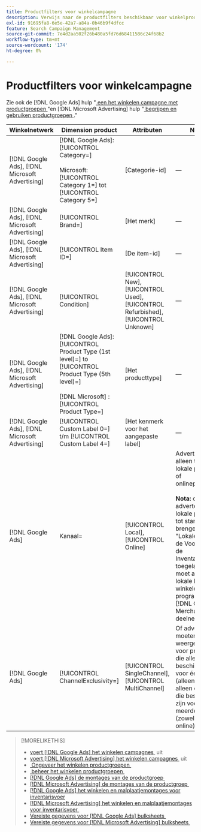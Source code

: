 ```yaml
---
title: Productfilters voor winkelcampagne
description: Verwijs naar de productfilters beschikbaar voor winkelproductgroepen.
exl-id: 91695fa8-6e5e-42a7-a84a-0b46b9f4dfcc
feature: Search Campaign Management
source-git-commit: 7e4d2aa502f26b480a5fd76d68411586c24f68b2
workflow-type: tm+mt
source-wordcount: '174'
ht-degree: 0%

---
```


# Productfilters voor winkelcampagne

Zie ook de [!DNL Google Ads] hulp &quot;[&#x200B; een het winkelen campagne met productgroepen &#x200B;](https://support.google.com/google-ads/answer/6275317)&quot;en [!DNL Microsoft Advertising] hulp &quot;[&#x200B; begrijpen en gebruiken productgroepen &#x200B;](https://help.ads.microsoft.com/#apex/bae/en/56782).&quot;

| Winkelnetwerk | Dimension product | Attributen | Notities |
|----|----|----|----|
| [!DNL Google Ads], [!DNL Microsoft Advertising] | [!DNL Google Ads]: [!UICONTROL Category=]<br><br> Microsoft: [!UICONTROL Category 1=] tot [!UICONTROL Category 5=] | \[Categorie-id\] | — |
| [!DNL Google Ads], [!DNL Microsoft Advertising] | [!UICONTROL Brand=] | \[Het merk\] | — |
| [!DNL Google Ads], [!DNL Microsoft Advertising] | [!UICONTROL Item ID=] | \[De item-id\] | — |
| [!DNL Google Ads], [!DNL Microsoft Advertising] | [!UICONTROL Condition] | [!UICONTROL New], [!UICONTROL Used], [!UICONTROL Refurbished], [!UICONTROL Unknown] | — |
| [!DNL Google Ads], [!DNL Microsoft Advertising] | [!DNL Google Ads]: [!UICONTROL Product Type (1st level)=] to [!UICONTROL Product Type (5th level)=]<br><br>[!DNL Microsoft] : [!UICONTROL Product Type=] | \[Het producttype\] | — |
| [!DNL Google Ads], [!DNL Microsoft Advertising] | [!UICONTROL Custom Label 0=] t/m [!UICONTROL Custom Label 4=] | \[Het kenmerk voor het aangepaste label\] | — |
| [!DNL Google Ads] | Kanaal= | [!UICONTROL Local], [!UICONTROL Online] | Advertenties alleen tonen voor lokale producten of onlineproducten.<br><br><b> Nota:</b> om advertenties voor lokale producten tot stand te brengen, moet de &quot;Lokale optie van de Voorraad van de Inventaris&quot;worden toegelaten, en u moet aan het lokale het winkelen programma met [!DNL Google Merchant Center] deelnemen. |
| [!DNL Google Ads] | [!UICONTROL ChannelExclusivity=] | [!UICONTROL SingleChannel], [!UICONTROL MultiChannel] | Of advertenties moeten worden weergegeven voor producten die alleen beschikbaar zijn voor één kanaal (alleen lokaal of alleen online) of die beschikbaar zijn voor meerdere kanalen (zowel lokaal als online). |

>[!MORELIKETHIS]
>
>* [&#x200B; voert  [!DNL Google Ads]  het winkelen campagnes &#x200B;](/help/search-social-commerce/campaign-management/special-workflows/google-shopping-campaigns.md) uit
>* [&#x200B; voert  [!DNL Microsoft Advertising]  het winkelen campagnes &#x200B;](/help/search-social-commerce/campaign-management/special-workflows/microsoft-shopping-campaigns.md) uit
>* [&#x200B; Ongeveer het winkelen productgroepen &#x200B;](product-group-about.md)
>* [&#x200B; beheer het winkelen productgroepen &#x200B;](product-group-manage.md)
>* [[!DNL Google Ads]  de montages van de productgroep &#x200B;](/help/search-social-commerce/campaign-management/campaigns/product-group-settings-google.md)
>* [[!DNL Microsoft Advertising]  de montages van de productgroep &#x200B;](/help/search-social-commerce/campaign-management/campaigns/product-group-settings-microsoft.md)
>* [[!DNL Google Ads]  het winkelen en malplaatjemontages voor inventarisvoer &#x200B;](/help/search-social-commerce/campaign-management/inventory-feeds/ad-templates/template-google-shopping.md)
>* [[!DNL Microsoft Advertising]  het winkelen en malplaatjemontages voor inventarisvoer &#x200B;](/help/search-social-commerce/campaign-management/inventory-feeds/ad-templates/template-microsoft-shopping.md)
>* [&#x200B; Vereiste gegevens voor  [!DNL Google Ads]  bulksheets &#x200B;](/help/search-social-commerce/campaign-management/bulksheets/bulksheet-data-formats/bulksheet-data-google.md)
>* [&#x200B; Vereiste gegevens voor  [!DNL Microsoft Advertising]  bulksheets &#x200B;](/help/search-social-commerce/campaign-management/bulksheets/bulksheet-data-formats/bulksheet-data-microsoft.md)
